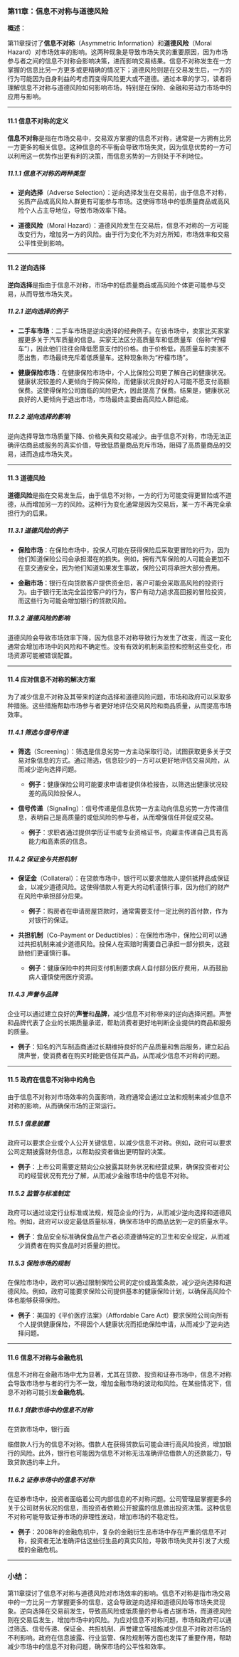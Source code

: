 ### 第11章：信息不对称与道德风险

**概述**：

第11章探讨了**信息不对称**（Asymmetric Information）和**道德风险**（Moral Hazard）对市场效率的影响。这两种现象是导致市场失灵的重要原因，因为市场参与者之间的信息不对称会影响决策，进而影响交易结果。信息不对称发生在一方掌握的信息比另一方更多或更精确的情况下；道德风险则是在交易发生后，一方的行为可能因为自身利益的考虑而变得风险更大或不道德。通过本章的学习，读者将理解信息不对称与道德风险如何影响市场，特别是在保险、金融和劳动力市场中的应用与影响。

---

#### 11.1 **信息不对称的定义**

**信息不对称**是指在市场交易中，交易双方掌握的信息不对称，通常是一方拥有比另一方更多的相关信息。这种信息的不平衡会导致市场失灵，因为信息优势的一方可以利用这一优势作出更有利的决策，而信息劣势的一方则处于不利地位。

##### 11.1.1 **信息不对称的两种类型**

- **逆向选择**（Adverse Selection）：逆向选择发生在交易前，由于信息不对称，劣质产品或高风险人群更有可能参与市场。这使得市场中的低质量商品或高风险个人占主导地位，导致市场效率下降。

- **道德风险**（Moral Hazard）：道德风险发生在交易后，信息不对称的一方可能改变行为，增加另一方的风险。由于行为变化不为对方所知，市场效率和交易公平性受到影响。

---

#### 11.2 **逆向选择**

**逆向选择**是指由于信息不对称，市场中的低质量商品或高风险个体更可能参与交易，从而导致市场失灵。

##### 11.2.1 **逆向选择的例子**

- **二手车市场**：二手车市场是逆向选择的经典例子。在该市场中，卖家比买家掌握更多关于汽车质量的信息。买家无法区分高质量车和低质量车（俗称“柠檬车”），因此他们往往会降低愿意支付的价格。由于价格低，高质量车的卖家不愿出售，市场最终充斥着低质量车。这种现象称为“柠檬市场”。

- **健康保险市场**：在健康保险市场中，个人比保险公司更了解自己的健康状况。健康状况较差的人更倾向于购买保险，而健康状况良好的人可能不愿支付高额保费。这使得保险公司面临的风险更大，因此提高了保费。结果是，健康状况良好的人更倾向于退出市场，市场最终主要由高风险人群组成。

##### 11.2.2 **逆向选择的影响**

逆向选择导致市场质量下降、价格失真和交易减少。由于信息不对称，市场无法正确评估商品或服务的真实价值，导致低质量商品充斥市场，阻碍了高质量商品的交易，进而造成市场失灵。

---

#### 11.3 **道德风险**

**道德风险**是指在交易发生后，由于信息不对称，一方的行为可能变得更冒险或不道德，从而增加另一方的风险。这种行为变化通常是因为交易后，某一方不再完全承担行为的后果。

##### 11.3.1 **道德风险的例子**

- **保险市场**：在保险市场中，投保人可能在获得保险后采取更冒险的行为，因为他们知道保险公司会承担潜在的损失。例如，拥有汽车保险的人可能会更加不在意交通安全，因为他们知道如果发生事故，保险公司将承担大部分费用。

- **金融市场**：银行在向贷款客户提供资金后，客户可能会采取高风险的投资行为。由于银行无法完全监控客户的行为，客户有动力追求高回报的冒险投资，而这些行为可能会增加银行的贷款风险。

##### 11.3.2 **道德风险的影响**

道德风险会导致市场效率下降，因为信息不对称导致行为发生了改变，而这一变化通常会增加市场中的风险和不确定性。没有有效的机制来监控和控制这些变化，市场资源可能被错误配置。

---

#### 11.4 **应对信息不对称的解决方案**

为了减少信息不对称及其带来的逆向选择和道德风险问题，市场和政府可以采取多种措施。这些措施帮助市场参与者更好地评估交易风险和商品质量，从而提高市场效率。

##### 11.4.1 **筛选与信号传递**

- **筛选**（Screening）：筛选是信息劣势一方主动采取行动，试图获取更多关于交易对象信息的方式。通过筛选，信息较少的一方可以更好地评估交易风险，从而减少逆向选择问题。

  - **例子**：健康保险公司可能要求申请者提供体检报告，以筛选出健康状况较差的高风险投保人。

- **信号传递**（Signaling）：信号传递是信息优势一方主动向信息劣势一方传递信息，表明自己是高质量的或低风险的参与者，从而增强信任并促成交易。

  - **例子**：求职者通过提供学历证书或专业资格证书，向雇主传递自己具有高能力和高素质的信息。

##### 11.4.2 **保证金与共担机制**

- **保证金**（Collateral）：在贷款市场中，银行可以要求借款人提供抵押品或保证金，以减少道德风险。这使得借款人有更大的动机谨慎行事，因为他们的财产在风险中承担部分后果。

  - **例子**：购房者在申请房屋贷款时，通常需要支付一定比例的首付款，作为对银行的保证。

- **共担机制**（Co-Payment or Deductibles）：在保险市场中，保险公司可以通过共担机制来减少道德风险。投保人在索赔时需要自己承担一部分损失，这鼓励他们更谨慎行事。

  - **例子**：健康保险中的共同支付机制要求病人自付部分医疗费用，从而鼓励病人谨慎使用医疗资源。

##### 11.4.3 **声誉与品牌**

企业可以通过建立良好的**声誉**和**品牌**，减少信息不对称带来的逆向选择问题。声誉和品牌代表了企业的长期质量承诺，帮助消费者更好地判断企业提供的商品和服务的质量。

- **例子**：知名的汽车制造商通过长期维持良好的产品质量和售后服务，建立起品牌声誉，使消费者在购买时能更信任其产品，从而减少信息不对称的问题。

---

#### 11.5 **政府在信息不对称中的角色**

由于信息不对称对市场效率的负面影响，政府通常会通过立法和规制来减少信息不对称的影响，从而确保市场的正常运行。

##### 11.5.1 **信息披露**

政府可以要求企业或个人公开关键信息，以减少信息不对称。例如，政府可以要求公司定期披露财务信息，以帮助投资者做出更明智的决策。

- **例子**：上市公司需要定期向公众披露其财务状况和经营成果，确保投资者对公司的经营状况有充分了解，从而减少金融市场中的信息不对称。

##### 11.5.2 **监管与标准制定**

政府可以通过设定行业标准或法规，规范企业的行为，从而减少逆向选择和道德风险。例如，政府可以设定最低质量标准，确保市场中的商品达到一定的质量水平。

- **例子**：食品安全标准确保食品生产者必须遵循特定的卫生和安全规定，从而减少消费者在购买食品时对质量的担忧。

##### 11.5.3 **保险市场的规制**

在保险市场中，政府可以通过限制保险公司的定价或政策条款，减少逆向选择和道德风险。例如，政府可能要求保险公司提供基本的健康保险计划，以确保高风险个体也能够获得保险。

- **例子**：美国的《平价医疗法案》（Affordable Care Act）要求保险公司向所有个人提供健康保险，不得因个人健康状况而拒绝保险申请，从而减少了逆向选择问题。

---

#### 11.6 **信息不对称与金融危机**

信息不对称在金融市场中尤为显著，尤其在贷款、投资和证券市场中，信息不对称会导致市场参与者的行为不一致，增加金融市场的波动和风险。在某些情况下，信息不对称可能引发**金融危机**。

##### 11.6.1 **贷款市场中的信息不对称**

在贷款市场中，银行面

临借款人行为的信息不对称。借款人在获得贷款后可能会进行高风险投资，增加银行的风险。此外，银行也可能因为信息不对称无法准确评估借款人的还款能力，导致贷款违约率上升。

##### 11.6.2 **证券市场中的信息不对称**

在证券市场中，投资者面临着公司内部信息的不对称问题。公司管理层掌握更多的关于公司财务状况的信息，而投资者依赖公开披露的信息做出投资决策。这种信息不对称可能导致证券市场的非理性波动，增加市场的不稳定性。

- **例子**：2008年的金融危机中，复杂的金融衍生品市场中存在严重的信息不对称，投资者无法准确评估这些衍生品的真实风险，导致市场失灵并引发了大规模的金融危机。

---

### 小结：

第11章探讨了信息不对称与道德风险对市场效率的影响。信息不对称是指市场交易中的一方比另一方掌握更多的信息，这会导致逆向选择和道德风险等市场失灵现象。逆向选择在交易前发生，导致高风险或低质量的参与者占据市场，而道德风险则在交易后发生，增加市场中的风险。为应对信息不对称问题，市场和政府可以通过筛选、信号传递、保证金、共担机制、声誉建立等措施减少信息不对称对市场的不利影响。政府在信息披露、行业监管、保险规制等方面也发挥了重要作用，帮助减少市场中的信息不对称问题，确保市场的公平性和效率。